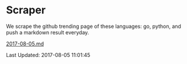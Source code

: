 # Scraper

We scrape the github trending page of these languages: go, python, and push a markdown result everyday.

[2017-08-05.md](https://github.com/borays/Scraper/blob/master/2017-08-05.md)

Last Updated: 2017-08-05 11:01:45